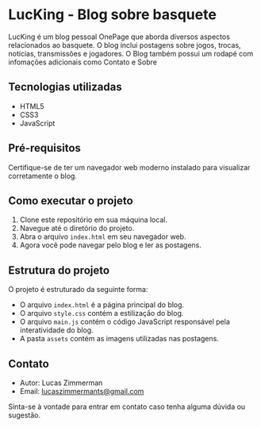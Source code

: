 # LucKing - Blog sobre basquete

LucKing é um blog pessoal OnePage que aborda diversos aspectos relacionados ao basquete. O blog inclui postagens sobre jogos, trocas, notícias, transmissões e jogadores. O Blog também possui um rodapé com infomações adicionais como Contato e Sobre

## Tecnologias utilizadas

- HTML5
- CSS3
- JavaScript

## Pré-requisitos

Certifique-se de ter um navegador web moderno instalado para visualizar corretamente o blog.

## Como executar o projeto

1. Clone este repositório em sua máquina local.
2. Navegue até o diretório do projeto.
3. Abra o arquivo `index.html` em seu navegador web.
4. Agora você pode navegar pelo blog e ler as postagens.

## Estrutura do projeto

O projeto é estruturado da seguinte forma:

- O arquivo `index.html` é a página principal do blog.
- O arquivo `style.css` contém a estilização do blog.
- O arquivo `main.js` contém o código JavaScript responsável pela interatividade do blog.
- A pasta `assets` contém as imagens utilizadas nas postagens.


## Contato

- Autor: Lucas Zimmerman
- Email: lucaszimmermants@gmail.com

Sinta-se à vontade para entrar em contato caso tenha alguma dúvida ou sugestão.

